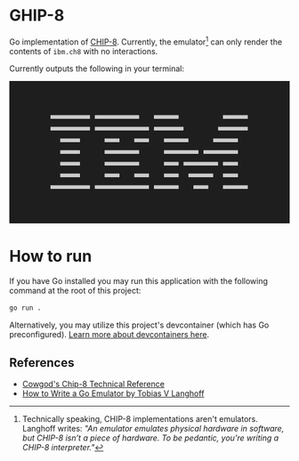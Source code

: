 # GHIP-8

Go implementation of [CHIP-8](https://en.wikipedia.org/wiki/CHIP-8). Currently, the emulator[^1] can only render the contents of `ibm.ch8` with no interactions.

Currently outputs the following in your terminal:

![](./ibm.png)

# How to run

If you have Go installed you may run this application with the following command at the root of this project:

```bash
go run .
```

Alternatively, you may utilize this project's devcontainer (which has Go preconfigured). [Learn more about devcontainers here](https://code.visualstudio.com/docs/devcontainers/containers).


## References

- [Cowgod's Chip-8 Technical Reference](http://devernay.free.fr/hacks/chip8/C8TECH10.HTM#2.2)
- [How to Write a Go Emulator by Tobias V Langhoff](https://tobiasvl.github.io/blog/write-a-chip-8-emulator/)


[^1]: Technically speaking, CHIP-8 implementations aren't emulators. Langhoff writes: *"An emulator emulates physical hardware in software, but CHIP-8 isn’t a piece of hardware. To be pedantic, you’re writing a CHIP-8 interpreter."*